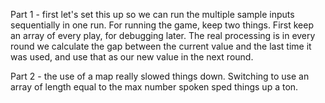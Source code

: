 Part 1 - first let's set this up so we can run the multiple sample inputs sequentially in one run.  For running the game, keep two things.  First keep an array of every play, for debugging later.  The real processing is in every round we calculate the gap between the current value and the last time it was used, and use that as our new value in the next round.

Part 2 - the use of a map really slowed things down.  Switching to use an array of length equal to the max number spoken sped things up a ton.